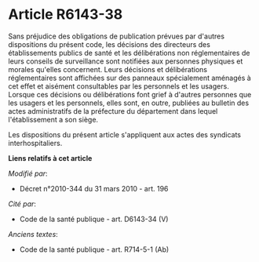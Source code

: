 # Article R6143-38

Sans préjudice des obligations de publication prévues par d'autres dispositions du présent code, les décisions des directeurs
des établissements publics de santé et les délibérations non réglementaires de leurs conseils de surveillance  sont notifiées
aux personnes physiques et morales qu'elles concernent. Leurs décisions et délibérations réglementaires sont affichées sur
des panneaux spécialement aménagés à cet effet et aisément consultables par les personnels et les usagers. Lorsque ces
décisions ou délibérations font grief à d'autres personnes que les usagers et les personnels, elles sont, en outre, publiées
au bulletin des actes administratifs de la préfecture du département dans lequel l'établissement a son siège. 

Les dispositions du présent article s'appliquent aux actes des syndicats interhospitaliers.

**Liens relatifs à cet article**

_Modifié par_:

  - Décret n°2010-344 du 31 mars 2010 - art. 196

_Cité par_:

  - Code de la santé publique - art. D6143-34 (V)

_Anciens textes_:

  - Code de la santé publique - art. R714-5-1 (Ab)
